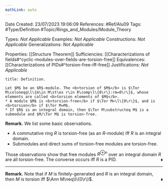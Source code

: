 ```yaml
---
mathLink: auto
---
```


<div class="topSpace"></div>

Date Created: 23/07/2023 19:06:09
References: #Ref/Alu09
Tags: #Type/Definition #Topic/Rings_and_Modules/Module_Theory

Types: <i>Not Applicable</i>
Examples: <i>Not Applicable</i>
Constructions: <i>Not Applicable</i>
Generalizations: <i>Not Applicable</i>

Properties: [[Structure Theorem]]
Sufficiencies: [[Characterizations of fields#^cyclic-modules-over-fields-are-torsion-free]]
Equivalences: [[Characterizations of PIDs#^torsion-free-iff-free]]
Justifications: <i>Not Applicable</i>

``` ad-Definition
title: Definition.

Let $M$ be an $R$-module. The <b>torsion of $M$</b> is $\Tor M\coloneqq\l\{m\in M\st\ex r\in R\comp\l\{0\r\}:rm=0\r\}$, whose elements are called <b>torsion elements of $M$</b>.
* A module $M$ is <b>torsion-free</b> if $\Tor M=\l\{0\r\}$, and is <b>torsion</b> if $\Tor M=M$.
* If $R$ is an integral domain, then $\Tor M\substructeq M$ is a submodule and $M/\Tor M$ is torsion-free.

```

<b>Remark.</b> We list some basic observations.
* A commutative ring $R$ is torsion-free (as an $R$-module) iff $R$ is an integral domain.
* Submodules and direct sums of torsion-free modules are torsion-free.

Those observations show that free modules $R^{\oplus n}$ over an integral domain $R$ are all torsion-free. The converse occurs iff $R$ is a PID.<span style="float:right;">$\blacklozenge$</span>

---

<b>Remark.</b> Note that if $M$ is finitely-generated and $R$ is an integral domain, then $M$ is torsion iff $\Ann M\neq\l\{0\r\}$.<span style="float:right;">$\blacklozenge$</span>
